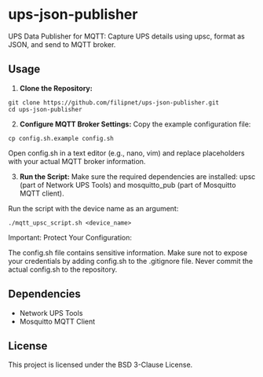 # ups-json-publisher
UPS Data Publisher for MQTT: Capture UPS details using upsc, format as JSON, and send to MQTT broker.

## Usage
1. **Clone the Repository:**
```
git clone https://github.com/filipnet/ups-json-publisher.git
cd ups-json-publisher
```

2. **Configure MQTT Broker Settings:**
Copy the example configuration file:
```
cp config.sh.example config.sh
```
Open config.sh in a text editor (e.g., nano, vim) and replace placeholders with your actual MQTT broker information.

3. **Run the Script:**
Make sure the required dependencies are installed: upsc (part of Network UPS Tools) and mosquitto_pub (part of Mosquitto MQTT client).

Run the script with the device name as an argument:
```
./mqtt_upsc_script.sh <device_name>
```
Important: Protect Your Configuration:

The config.sh file contains sensitive information. Make sure not to expose your credentials by adding config.sh to the .gitignore file. Never commit the actual config.sh to the repository.

## Dependencies
- Network UPS Tools
- Mosquitto MQTT Client

## License
This project is licensed under the BSD 3-Clause License.